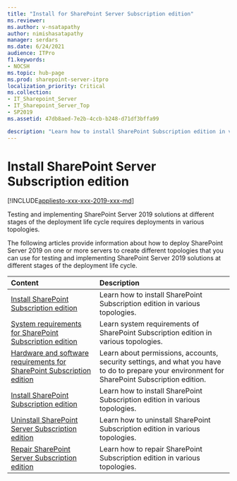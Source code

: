 ```yaml
---
title: "Install for SharePoint Server Subscription edition"
ms.reviewer: 
ms.author: v-nsatapathy
author: nimishasatapathy
manager: serdars
ms.date: 6/24/2021
audience: ITPro
f1.keywords:
- NOCSH
ms.topic: hub-page
ms.prod: sharepoint-server-itpro
localization_priority: Critical
ms.collection:
- IT_Sharepoint_Server
- IT_Sharepoint_Server_Top
- SP2019
ms.assetid: 47db8aed-7e2b-4ccb-b248-d71df3bffa99

description: "Learn how to install SharePoint Subscription edition in various topologies."
---
```


# Install SharePoint Server Subscription edition

[!INCLUDE[appliesto-xxx-xxx-2019-xxx-md](../includes/appliesto-xxx-xxx-2019-xxx-md.md)]
  
Testing and implementing SharePoint Server 2019 solutions at different stages of the deployment life cycle requires deployments in various topologies.
  
The following articles provide information about how to deploy SharePoint Server 2019 on one or more servers to create different topologies that you can use for testing and implementing SharePoint Server 2019 solutions at different stages of the deployment life cycle.

  
|**Content**|**Description**|
|:-----|:-----|
|[Install SharePoint Subscription edition](install-sharepoint-subscription-edition.md) <br/> |Learn how to install SharePoint Subscription edition in various topologies.  <br/> |
|[System requirements for SharePoint Subscription edition](system-requirements-for-sharepoint-subscription-edition.md) <br/> |Learn system requirements of SharePoint Subscription edition in various topologies.  <br/>|
|[Hardware and software requirements for SharePoint Subscription edition](hardware-and-software-requirements-subscription-editon.md) <br/> |Learn about permissions, accounts, security settings, and what you have to do to prepare your environment for SharePoint Subscription edition.  <br/> |
|[Install SharePoint Subscription edition](install-sharepoint-subscription-edition.md) <br/> |Learn how to install SharePoint Subscription edition in various topologies.  <br/> |
|[Uninstall SharePoint Server Subscription edition](uninstall-for-sharepoint-server-subscription-edition.md) <br/> |Learn how to uninstall SharePoint Subscription edition in various topologies.  <br/> |
|[Repair SharePoint Server Subscription edition](repair-sharepoint-server-subscription-edition.md) <br/> |Learn how to repair SharePoint Subscription edition in various topologies. <br/> |
  